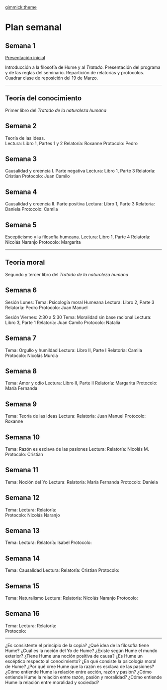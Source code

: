[gimmick:theme](united)

# Plan semanal

## Semana 1

<a href="../presentaciones/Hume2018.html">Presentación inicial</a>



Introducción a la filosofía de Hume y al *Tratado*. Presentación del programa y de las reglas del seminario. 
Repartición de relatorías y protocolos. 
Cuadrar clase de reposición del 19 de Marzo.

---

## Teoría del conocimiento
Primer libro del *Tratado de la naturaleza humana*

## Semana 2 
Teoría de las ideas.  
Lectura: Libro 1, Partes 1 y 2
Relatoría: Roxanne
Protocolo:  Pedro

## Semana 3 
Causalidad y creencia I.  Parte negativa
Lectura: Libro 1, Parte 3
Relatoría: Cristian
Protocolo: Juan Camilo 

## Semana 4 
Causalidad y creencia II.  Parte positiva
Lectura: Libro 1, Parte 3
Relatoría: Daniela
Protocolo:  Camila

## Semana 5

Escepticismo y la filosofía humeana. 
Lectura: Libro 1, Parte 4 
Relatoría: Nicolás Naranjo
Protocolo:  Margarita
 
--- 
## Teoría moral
Segundo y tercer libro del *Tratado de la naturaleza humana*

## Semana 6

Sesión Lunes:
Tema: Psicología moral Humeana
Lectura: Libro 2, Parte 3
Relatoría: Pedro
Protocolo: Juan Manuel

Sesión Viernes: 
2:30 a 5:30
Tema: Moralidad sin base racional
Lectura: Libro 3, Parte 1
Relatoría: Juan Camilo
Protocolo: Natalia

## Semana 7
Tema: Orgullo y humildad
Lectura: Libro II, Parte I
Relatoría: Camila 
Protocolo: Nicolás Murcia

## Semana 8
Tema: Amor y odio
Lectura: Libro II, Parte II
Relatoría:  Margarita
Protocolo: María Fernanda

## Semana 9
Tema: Teoría de las ideas
Lectura: 
Relatoría:  Juan Manuel
Protocolo: Roxanne

## Semana 10
Tema: Razón es esclava de las pasiones
Lectura: 
Relatoría: Nicolás M.  
Protocolo: Cristian

## Semana 11
Tema: Noción del Yo
Lectura: 
Relatoría: María Fernanda
Protocolo: Daniela

## Semana 12
Tema: 
Lectura: 
Relatoría:  
Protocolo: Nicolás Naranjo

## Semana 13
Tema: 
Lectura: 
Relatoría:  Isabel
Protocolo: 

## Semana 14
Tema: Causalidad
Lectura: 
Relatoría:  Cristian
Protocolo: 

## Semana 15
Tema: Naturalismo
Lectura: 
Relatoría:  Nicolás Naranjo
Protocolo: 

## Semana 16
Tema: 
Lectura: 
Relatoría:  
Protocolo: 

--- 
¿Es consistente el principio de la copia?
¿Qué idea de la filosofía tiene Hume?
¿Cuál es la noción del Yo de Hume?
¿Existe según Hume el mundo exterior?
¿Tiene Hume una noción positiva de causa?
¿Es Hume un escéptico respecto al conocimiento?
¿En qué consiste la psicología moral de Hume?
¿Por qué cree Hume que la razón es esclava de las pasiones?
¿Cómo entiende Hume la relación entre acción, razón y pasión?
¿Cómo entiende Hume la relación entre razón, pasión y moralidad?
¿Cómo entiende Hume la relación entre moralidad y sociedad?
<!-- toc -->
<!-- tocstop -->
